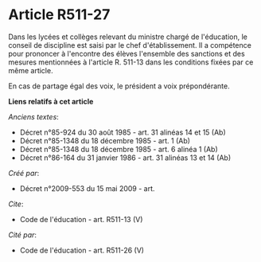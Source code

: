 # Article R511-27

Dans les lycées et collèges relevant du ministre chargé de l'éducation, le conseil de discipline est saisi par le chef
d'établissement. Il a compétence pour prononcer à l'encontre des élèves l'ensemble des sanctions et des mesures mentionnées à
l'article R. 511-13 dans les conditions fixées par ce même article. 

En cas de partage égal des voix, le président a voix prépondérante.

**Liens relatifs à cet article**

_Anciens textes_:

  - Décret n°85-924 du 30 août 1985 - art. 31 alinéas 14 et 15 (Ab)
  - Décret n°85-1348 du 18 décembre 1985 - art. 1 (Ab)
  - Décret n°85-1348 du 18 décembre 1985 - art. 6 alinéa 1 (Ab)
  - Décret n°86-164 du 31 janvier 1986 - art. 31 alinéas 13 et 14 (Ab)

_Créé par_:

  - Décret n°2009-553 du 15 mai 2009 - art.

_Cite_:

  - Code de l'éducation - art. R511-13 (V)

_Cité par_:

  - Code de l'éducation - art. R511-26 (V)

